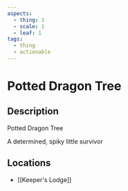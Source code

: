 ```yaml
---
aspects:
  - thing: 1
  - scale: 1
  - leaf: 1
tags:
  - thing
  - actionable
---
```


# Potted Dragon Tree

## Description
Potted Dragon Tree

A determined, spiky little survivor
## Locations
- [[Keeper's Lodge]]